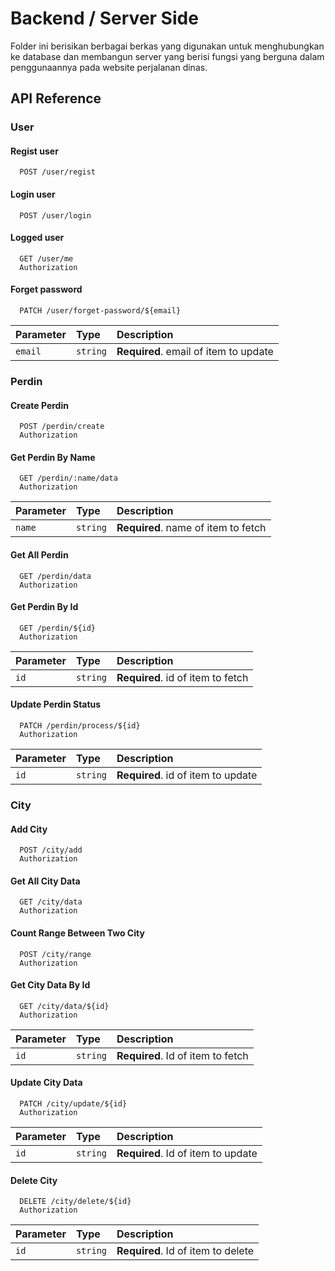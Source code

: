 # Backend / Server Side

Folder ini berisikan berbagai berkas yang digunakan untuk menghubungkan ke database dan membangun server yang berisi fungsi yang berguna dalam penggunaannya pada website perjalanan dinas.

## API Reference

### User

#### Regist user

```http
  POST /user/regist
```

#### Login user

```http
  POST /user/login
```

#### Logged user

```http
  GET /user/me
  Authorization
```

#### Forget password

```http
  PATCH /user/forget-password/${email}
```

| Parameter | Type     | Description                           |
| :-------- | :------- | :------------------------------------ |
| `email`   | `string` | **Required**. email of item to update |

### Perdin

#### Create Perdin

```http
  POST /perdin/create
  Authorization
```

#### Get Perdin By Name

```http
  GET /perdin/:name/data
  Authorization
```

| Parameter | Type     | Description                         |
| :-------- | :------- | :---------------------------------- |
| `name`    | `string` | **Required**. name of item to fetch |

#### Get All Perdin

```http
  GET /perdin/data
  Authorization
```

#### Get Perdin By Id

```http
  GET /perdin/${id}
  Authorization
```

| Parameter | Type     | Description                       |
| :-------- | :------- | :-------------------------------- |
| `id`      | `string` | **Required**. id of item to fetch |

#### Update Perdin Status

```http
  PATCH /perdin/process/${id}
  Authorization
```

| Parameter | Type     | Description                        |
| :-------- | :------- | :--------------------------------- |
| `id`      | `string` | **Required**. id of item to update |

### City

#### Add City

```http
  POST /city/add
  Authorization
```

#### Get All City Data

```http
  GET /city/data
  Authorization
```

#### Count Range Between Two City

```http
  POST /city/range
  Authorization
```

#### Get City Data By Id

```http
  GET /city/data/${id}
  Authorization
```

| Parameter | Type     | Description                       |
| :-------- | :------- | :-------------------------------- |
| `id`      | `string` | **Required**. Id of item to fetch |

#### Update City Data

```http
  PATCH /city/update/${id}
  Authorization
```

| Parameter | Type     | Description                        |
| :-------- | :------- | :--------------------------------- |
| `id`      | `string` | **Required**. Id of item to update |

#### Delete City

```http
  DELETE /city/delete/${id}
  Authorization
```

| Parameter | Type     | Description                        |
| :-------- | :------- | :--------------------------------- |
| `id`      | `string` | **Required**. Id of item to delete |
